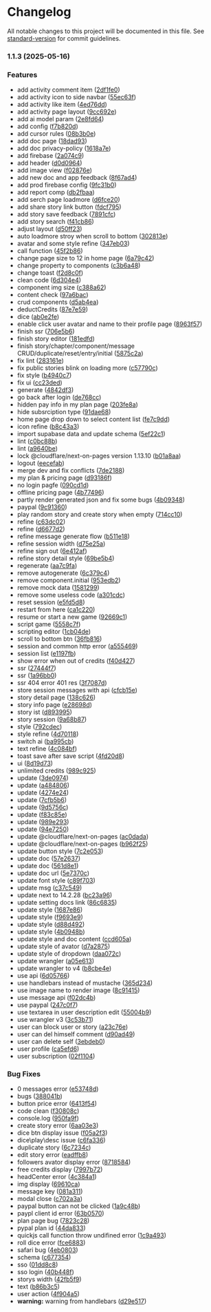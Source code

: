 # Changelog

All notable changes to this project will be documented in this file. See [standard-version](https://github.com/conventional-changelog/standard-version) for commit guidelines.

### 1.1.3 (2025-05-16)


### Features

* add activity comment item ([2df1fe0](https://github.com/rolling-sagas/cyberoll/commit/2df1fe0889b99bd0dc973b9a05a22d5831c86f6e))
* add activity icon to side navbar ([55ec63f](https://github.com/rolling-sagas/cyberoll/commit/55ec63f7622183ee703638213b08869e375420aa))
* add activity like item ([4ed76dd](https://github.com/rolling-sagas/cyberoll/commit/4ed76dd0e00d54738541d6e20b137e17634c69cd))
* add activity page layout ([9cc692e](https://github.com/rolling-sagas/cyberoll/commit/9cc692e96e0cfc2fdea4db570ca6c1bee7060bb7))
* add ai model param ([2e8fd64](https://github.com/rolling-sagas/cyberoll/commit/2e8fd64fac2112c6d6d318218a2c3d1bec1964ca))
* add config ([f7b820d](https://github.com/rolling-sagas/cyberoll/commit/f7b820d0d2b449cc57c408143830f51b9b75ad47))
* add cursor rules ([08b3b0e](https://github.com/rolling-sagas/cyberoll/commit/08b3b0ea52721246ea6e43571e816a23db72dfbe))
* add doc page ([18dad93](https://github.com/rolling-sagas/cyberoll/commit/18dad9301481e340e8547bf8658f37601b914430))
* add doc privacy-policy ([1618a7e](https://github.com/rolling-sagas/cyberoll/commit/1618a7ebf2f16c3c89871c25cd94de06757c7c9d))
* add firebase ([2a074c9](https://github.com/rolling-sagas/cyberoll/commit/2a074c9fbe45b04c60b324dbf0d6de74d5eb4bc1))
* add header ([d0d0964](https://github.com/rolling-sagas/cyberoll/commit/d0d09645329dd537c949198719f9c667aa48277c))
* add image view ([f02876e](https://github.com/rolling-sagas/cyberoll/commit/f02876ef80189e6c1c75b96b541f069be48e0812))
* add new doc and app feedback ([8f67ad4](https://github.com/rolling-sagas/cyberoll/commit/8f67ad4b0872d37b68ada302bb2dce3a8c8c3ab8))
* add prod firebase config ([9fc31b0](https://github.com/rolling-sagas/cyberoll/commit/9fc31b06a09499d787e66a4280b4c558d7f97f06))
* add report comp ([db2fbaa](https://github.com/rolling-sagas/cyberoll/commit/db2fbaa3fc41e6aef61df556c3aa6b5bc6d56541))
* add serch page loadmore ([d6fce20](https://github.com/rolling-sagas/cyberoll/commit/d6fce20a7dedca1ad899cb75ddb85ab620337190))
* add share story link button ([fdcf795](https://github.com/rolling-sagas/cyberoll/commit/fdcf795805a361fc74d7e468ea94fc7a925e4c54))
* add story save feedback ([7891cfc](https://github.com/rolling-sagas/cyberoll/commit/7891cfcbe8a55f3d6a5006d36ef1db2d96abbb33))
* add story search ([f41cb86](https://github.com/rolling-sagas/cyberoll/commit/f41cb86255a2264de260632e839e6eb937886f5e))
* adjust layout ([d50ff23](https://github.com/rolling-sagas/cyberoll/commit/d50ff23216b23d1bd46d722f93d942ae1db4d494))
* auto loadmore stroy when scroll to bottom ([302813e](https://github.com/rolling-sagas/cyberoll/commit/302813e7ad042a3c62f5a1390daa0270abd7ac8b))
* avatar and some style refine ([347eb03](https://github.com/rolling-sagas/cyberoll/commit/347eb035282c525ab42b12edc3803afd6bc03a3d))
* call function ([45f2b86](https://github.com/rolling-sagas/cyberoll/commit/45f2b8632d8b8977521acf93b82225beaab38a35))
* change page size to 12 in home page ([6a79c42](https://github.com/rolling-sagas/cyberoll/commit/6a79c42ac9a534bca88a4a185e22a54b62df9521))
* change property to components ([c3b6a48](https://github.com/rolling-sagas/cyberoll/commit/c3b6a48e8426468496e1ccbc29977d7542a8a344))
* change toast ([f2d8c0f](https://github.com/rolling-sagas/cyberoll/commit/f2d8c0f1cb67d967eaac35c3ae2eb8fcb032a6be))
* clean code ([6d304e4](https://github.com/rolling-sagas/cyberoll/commit/6d304e408a03838f11f9d9f40efcafce546145fd))
* component img size ([c388a62](https://github.com/rolling-sagas/cyberoll/commit/c388a621458f28b5e33ea900a00c9e6308b85e85))
* content check ([97a6bac](https://github.com/rolling-sagas/cyberoll/commit/97a6bac9e18fec9b6c304d9207642ee1968b58b8))
* crud components ([d5ab4ea](https://github.com/rolling-sagas/cyberoll/commit/d5ab4ea1865dbdef22aee281ce5ea658f2ad8061))
* deductCredits ([87e7e59](https://github.com/rolling-sagas/cyberoll/commit/87e7e59df6f5d2473fd2ec44103a53bb9a60bbb9))
* dice ([ab0e2fe](https://github.com/rolling-sagas/cyberoll/commit/ab0e2fec7544f956fa8c2a5b06e237ee8b5061ef))
* enable click user avatar and name to their profile page ([8963f57](https://github.com/rolling-sagas/cyberoll/commit/8963f57e86dee884be83fc82256b4be884b6388f))
* finish ssr ([706e5b6](https://github.com/rolling-sagas/cyberoll/commit/706e5b66aed72f10fca1a83a723bb4021b4b1587))
* finish story editor ([181edfd](https://github.com/rolling-sagas/cyberoll/commit/181edfd53fdfe317f338e526a84b0cb7f5ffde0c))
* finish story/chapter/component/message CRUD/duplicate/reset/entry/initial ([5875c2a](https://github.com/rolling-sagas/cyberoll/commit/5875c2a2c36e5573bc36bb58e76cce4e3c968f19))
* fix lint ([283161e](https://github.com/rolling-sagas/cyberoll/commit/283161e5306a30eedcd7d921a09545dc4eb64957))
* fix public stories blink on loading more ([c57790c](https://github.com/rolling-sagas/cyberoll/commit/c57790c85f043a22646a4c496ca71e1c9e610540))
* fix style ([b4940c7](https://github.com/rolling-sagas/cyberoll/commit/b4940c7e88aa1024b0ab27286fda82fed73e677d))
* fix ui ([cc23ded](https://github.com/rolling-sagas/cyberoll/commit/cc23dedeaff5d0a2ffb1dd5b319258f0a564cd7a))
* generate ([4842df3](https://github.com/rolling-sagas/cyberoll/commit/4842df3d8731968200adc83feb19eab0b44f78bb))
* go back after login ([de768cc](https://github.com/rolling-sagas/cyberoll/commit/de768ccf90d720f8fdcd201dbb2309734977d52b))
* hidden pay info in my plan page ([203fe8a](https://github.com/rolling-sagas/cyberoll/commit/203fe8a82da13f8dcb32f82ab09c84c9a5b78dff))
* hide subsrciption type ([91dae68](https://github.com/rolling-sagas/cyberoll/commit/91dae685e1a3dbeb98dd232e59513cc315848b54))
* home page drop down to select content list ([fe7c9dd](https://github.com/rolling-sagas/cyberoll/commit/fe7c9dd012a8fa51bb760dc63c6b74ff9b7e8435))
* icon refine ([b8c43a3](https://github.com/rolling-sagas/cyberoll/commit/b8c43a31bcfaeb1d0106c2160b89f3a63fb6802c))
* import supabase data and update schema ([5ef22c1](https://github.com/rolling-sagas/cyberoll/commit/5ef22c1dc0983a69d78f9d9861fffe14f9f9ce62))
* lint ([c0bc88b](https://github.com/rolling-sagas/cyberoll/commit/c0bc88b596c8d4e377e371cf3f1bfabd0ef808cc))
* lint ([a9640be](https://github.com/rolling-sagas/cyberoll/commit/a9640be0cbb4fadc3a92cf82c6993e17b75a15e0))
* lock @cloudflare/next-on-pages version 1.13.10 ([b01a8aa](https://github.com/rolling-sagas/cyberoll/commit/b01a8aae7f149834133cb1cb56511c1658afb930))
* logout ([eecefab](https://github.com/rolling-sagas/cyberoll/commit/eecefab3a215900adfd7d54a186091c2ef342ae5))
* merge dev and fix conflicts ([7de2188](https://github.com/rolling-sagas/cyberoll/commit/7de218823f47b0c2318564727c2d6880b7c622a5))
* my plan & pricing page ([d93186f](https://github.com/rolling-sagas/cyberoll/commit/d93186fe9d2a5c407e339d99b6118ed7243b6656))
* no login pagfe ([090cd1d](https://github.com/rolling-sagas/cyberoll/commit/090cd1da02d2ee05a7e9418776f5051ae458c4c2))
* offline pricing page ([4b77496](https://github.com/rolling-sagas/cyberoll/commit/4b7749618f7834bec3027a2c972240ec265bbb34))
* partly render generated json and fix some bugs ([4b09348](https://github.com/rolling-sagas/cyberoll/commit/4b09348064567ba572d95de1a053d56a709211b9))
* paypal ([9c91360](https://github.com/rolling-sagas/cyberoll/commit/9c91360d640cfa72ee61ac3f11a6cfea3c17b04d))
* play random story and create story when empty ([714cc10](https://github.com/rolling-sagas/cyberoll/commit/714cc1045d76b7c57fe12cf01e3c1d100dd29939))
* refine ([c63dc02](https://github.com/rolling-sagas/cyberoll/commit/c63dc024f6eb72a396e197efb5ab83f126402712))
* refine ([d6677d2](https://github.com/rolling-sagas/cyberoll/commit/d6677d2bdead4c91fdb32dc06dc89930f427b753))
* refine message generate flow ([b511e18](https://github.com/rolling-sagas/cyberoll/commit/b511e18311f862ec8995dd3dfa5b5478f79dc7f6))
* refine session width ([d75e25a](https://github.com/rolling-sagas/cyberoll/commit/d75e25a25bf11af7c149feebbd878fd2b437b0ea))
* refine sign out ([6e412af](https://github.com/rolling-sagas/cyberoll/commit/6e412afc8daff6f4e77a0fda0a89d24cefc85eec))
* refine story detail style ([69be5b4](https://github.com/rolling-sagas/cyberoll/commit/69be5b47b5c7f87b0f5ab837c30d70feb730569c))
* regenerate ([aa7c9fa](https://github.com/rolling-sagas/cyberoll/commit/aa7c9fa1993617905939edebb609ca83c7c2ee0d))
* remove autogenerate ([6c379c4](https://github.com/rolling-sagas/cyberoll/commit/6c379c4c07350d8cdc4c409cb6393e967a35df50))
* remove component.initial ([953edb2](https://github.com/rolling-sagas/cyberoll/commit/953edb263b9db42e2a2ad8dbbe73592bedb25be1))
* remove mock data ([1581299](https://github.com/rolling-sagas/cyberoll/commit/15812996e37020e9652ca68f7e85290fefc90126))
* remove some useless code ([a301cdc](https://github.com/rolling-sagas/cyberoll/commit/a301cdcc43c39057f0f130a6be16c80f1b1930cf))
* reset session ([e5fd5d8](https://github.com/rolling-sagas/cyberoll/commit/e5fd5d8391bfff9f3ccf74b28e8b3693a1ddc377))
* restart from here ([ca1c220](https://github.com/rolling-sagas/cyberoll/commit/ca1c220084c1c78036d4f460dd0202ddef20ef82))
* resume or start a new game ([92669c1](https://github.com/rolling-sagas/cyberoll/commit/92669c1f84fc9090d040fc8e840b82a52eee9174))
* script game ([5558c7f](https://github.com/rolling-sagas/cyberoll/commit/5558c7f47d823e5e8591233450a776d13b287096))
* scripting editor ([1cb04de](https://github.com/rolling-sagas/cyberoll/commit/1cb04de7967186176102016f7a8f153bb1e7f818))
* scroll to bottom btn ([36fb816](https://github.com/rolling-sagas/cyberoll/commit/36fb8160e25fa5b7bd7d58a79bc870852f858137))
* session and common http error ([a555469](https://github.com/rolling-sagas/cyberoll/commit/a5554692dda2b8a9210360b42803b6cb417bbc4c))
* session list ([e1197fb](https://github.com/rolling-sagas/cyberoll/commit/e1197fb45fa722ffc79bc0a6e87a2f46f51a096e))
* show error when out of credits ([f40d427](https://github.com/rolling-sagas/cyberoll/commit/f40d4270d1e7a0e4b10c07fa2d9bba0e9e87a044))
* ssr ([27444f7](https://github.com/rolling-sagas/cyberoll/commit/27444f748d0e235af6c44c85ad8f71dde39de5de))
* ssr ([1a96bb0](https://github.com/rolling-sagas/cyberoll/commit/1a96bb0f2dbc15571b4243edc06d4ca090055595))
* ssr 404 error 401 res ([3f7087d](https://github.com/rolling-sagas/cyberoll/commit/3f7087d1f513dec37bf2d0bc76f92617133f6526))
* store session messages with api ([cfcb15e](https://github.com/rolling-sagas/cyberoll/commit/cfcb15e367575966498a4195ee30521bc50e8369))
* story detail page ([138c626](https://github.com/rolling-sagas/cyberoll/commit/138c626ea3789747803455cf6d3b2c6fff2bc06f))
* story info page ([e28698d](https://github.com/rolling-sagas/cyberoll/commit/e28698d2b5a054690e525d790a3b9a267e263c70))
* story ist ([d893995](https://github.com/rolling-sagas/cyberoll/commit/d89399596920be55310a065cac7e47d3299af318))
* story session ([9a68b87](https://github.com/rolling-sagas/cyberoll/commit/9a68b8745dc7897fd794031c4b4b061e4f17c15a))
* style ([792cdec](https://github.com/rolling-sagas/cyberoll/commit/792cdecd1dd44f99becb4f23a19b70f7eafa8399))
* style refine ([4d70118](https://github.com/rolling-sagas/cyberoll/commit/4d70118d4bc8f6bea2846b4e3ec51c96395568b3))
* switch ai ([ba995cb](https://github.com/rolling-sagas/cyberoll/commit/ba995cb55fb0638ab6efec3399011d88d25f26b0))
* text refine ([4c084bf](https://github.com/rolling-sagas/cyberoll/commit/4c084bf1bfb15985cd50c1893fe918d8f2bd5b89))
* toast save after save script ([4fd20d8](https://github.com/rolling-sagas/cyberoll/commit/4fd20d8fe5a4444208824e66434d8aa0a1bb730f))
* ui ([8d19d73](https://github.com/rolling-sagas/cyberoll/commit/8d19d73c67e09bf3b7f687a5658c81ee7b2b622a))
* unlimited credits ([989c925](https://github.com/rolling-sagas/cyberoll/commit/989c9252b28151c53d80684145dd475cce4ce2f4))
* update ([3de0974](https://github.com/rolling-sagas/cyberoll/commit/3de09742107c7520f4559d7288233cb6653d0ce1))
* update ([a484806](https://github.com/rolling-sagas/cyberoll/commit/a4848062ad8d6111263cd403587719597d61303c))
* update ([4274e24](https://github.com/rolling-sagas/cyberoll/commit/4274e24bf89c064de44e6bcc6ea22a678a24de1a))
* update ([7cfb5b6](https://github.com/rolling-sagas/cyberoll/commit/7cfb5b6b7629b9c9d3486ff29526b2beaed3059d))
* update ([9d5756c](https://github.com/rolling-sagas/cyberoll/commit/9d5756ce8afe81d7aad5fd86735783875f9f542c))
* update ([f83c85e](https://github.com/rolling-sagas/cyberoll/commit/f83c85e2131de9d509d4066d2aaac39e6504b67f))
* update ([989e293](https://github.com/rolling-sagas/cyberoll/commit/989e2936b89f1daea760253f6c0c5b645f90ebce))
* update ([94e7250](https://github.com/rolling-sagas/cyberoll/commit/94e7250950fc81dad88b31f332cf7271beec25bc))
* update @cloudflare/next-on-pages ([ac0dada](https://github.com/rolling-sagas/cyberoll/commit/ac0dadaef2d7f29a60bb8d01e119c8676f623065))
* update @cloudflare/next-on-pages ([b962f25](https://github.com/rolling-sagas/cyberoll/commit/b962f2511c82f125a54317c76ca470fc0bb077d0))
* update button style ([7c2e053](https://github.com/rolling-sagas/cyberoll/commit/7c2e053804c7402c5853b49053abf897ac6d55fc))
* update doc ([57e2637](https://github.com/rolling-sagas/cyberoll/commit/57e2637995dc45b7177ebfd3115e11212374370b))
* update doc ([561d8e1](https://github.com/rolling-sagas/cyberoll/commit/561d8e11f1e37354b7d657affc358fd1a834a18b))
* update doc url ([5e7370c](https://github.com/rolling-sagas/cyberoll/commit/5e7370cb3d424d8ad685c0599a3b707e52fe10a0))
* update font style ([c89f703](https://github.com/rolling-sagas/cyberoll/commit/c89f703362927a5d1e838b2539d39c5e10bdca5b))
* update msg ([c37c549](https://github.com/rolling-sagas/cyberoll/commit/c37c549422299f2fa4e20b1b686cd129626deaf6))
* update next to 14.2.28 ([bc23a96](https://github.com/rolling-sagas/cyberoll/commit/bc23a961413f3a1d979831cbaebdbdac7a69dda8))
* update setting docs link ([86c6835](https://github.com/rolling-sagas/cyberoll/commit/86c6835449baa6ed501999049f97894a406de0eb))
* update style ([1687e86](https://github.com/rolling-sagas/cyberoll/commit/1687e86880a3b70a676723cf5c7b00827cec0cf9))
* update style ([f9693e9](https://github.com/rolling-sagas/cyberoll/commit/f9693e972d86090c11845740e8cbb67c4ca074b6))
* update style ([d88d492](https://github.com/rolling-sagas/cyberoll/commit/d88d492a8bc0f1c71f4dabc8a50c0c3f150808fc))
* update style ([4b0948b](https://github.com/rolling-sagas/cyberoll/commit/4b0948b498577cdaa41a76c6dbfae186cd69daf3))
* update style and doc content ([ccd605a](https://github.com/rolling-sagas/cyberoll/commit/ccd605a22919a1ea4b3d8bbdf83a2dfd29bfa656))
* update style of avator ([d7a2875](https://github.com/rolling-sagas/cyberoll/commit/d7a28757a1de9a788cc4a36c296af664d1c1349a))
* update style of dropdown ([daa072c](https://github.com/rolling-sagas/cyberoll/commit/daa072c640feb2e698e6244b476b1f2759d336c3))
* update wrangler ([a05e613](https://github.com/rolling-sagas/cyberoll/commit/a05e613f0e5ea5b14446282a5942c761ca6e313e))
* update wrangler to v4 ([b8cbe4e](https://github.com/rolling-sagas/cyberoll/commit/b8cbe4e4e4e7a3becaf8c5845ac5bb5114e5c524))
* use api ([6d05766](https://github.com/rolling-sagas/cyberoll/commit/6d05766d55b9e3260973fbcc8e58964b031b3bd9))
* use handlebars instead of mustache ([365d234](https://github.com/rolling-sagas/cyberoll/commit/365d2349284518c0855f90dd97239581a224a8eb))
* use image name to render image ([8c91415](https://github.com/rolling-sagas/cyberoll/commit/8c9141585a4eaed8a54c9f72ec205cde460af072))
* use message api ([f02dc4b](https://github.com/rolling-sagas/cyberoll/commit/f02dc4bbdd34e4d8c39992e54380f4d0a20b66bd))
* use paypal ([247c0f7](https://github.com/rolling-sagas/cyberoll/commit/247c0f73e245b1acc78cfaa264f4ce0344f3285a))
* use textarea in user description edit ([55004b9](https://github.com/rolling-sagas/cyberoll/commit/55004b980f0b01a90e1ec8314fd47120de219e34))
* use wrangler v3 ([3c53b71](https://github.com/rolling-sagas/cyberoll/commit/3c53b71f919a0545e6b63abd5048a5491b6d9a5b))
* user can block user or story ([a23c76e](https://github.com/rolling-sagas/cyberoll/commit/a23c76eb75196f0740532fb7f37331a522a0338c))
* user can del himself comment ([d90ad49](https://github.com/rolling-sagas/cyberoll/commit/d90ad4915c5848c1fc191ad22b94a7bc9484cd6d))
* user can delete self ([3ebdeb0](https://github.com/rolling-sagas/cyberoll/commit/3ebdeb0291bea3b1353f24457a1ab1b9785e554b))
* user profile ([ca5efd6](https://github.com/rolling-sagas/cyberoll/commit/ca5efd691bf793e395571ac74bffadccf88745dc))
* user subscription ([02f1104](https://github.com/rolling-sagas/cyberoll/commit/02f110470720d672381d869247b174dec130e63d))


### Bug Fixes

* 0 messages error ([e53748d](https://github.com/rolling-sagas/cyberoll/commit/e53748d04188e138b59259c7350a2b102f19ef87))
* bugs ([388041b](https://github.com/rolling-sagas/cyberoll/commit/388041b129faf91245420b6985b820d1f3b3136e))
* button price error ([6413f54](https://github.com/rolling-sagas/cyberoll/commit/6413f54fe245c0fc344d624a67d35be543a1c0f2))
* code clean ([f30808c](https://github.com/rolling-sagas/cyberoll/commit/f30808ceeeed247a8c7ac156218476176fd7effd))
* console.log ([950fa9f](https://github.com/rolling-sagas/cyberoll/commit/950fa9f77a385702ae7a44b7877e0fc2ffb51fc2))
* create story error ([6aa03e3](https://github.com/rolling-sagas/cyberoll/commit/6aa03e34a8b5ff806a8a1bdfd897a5c44c1d164d))
* dice btn display issue ([f05a2f3](https://github.com/rolling-sagas/cyberoll/commit/f05a2f3a4c6413139ea0b4fdc5f6989cb9ce62bc))
* dice\play\desc issue ([c6fa336](https://github.com/rolling-sagas/cyberoll/commit/c6fa33696fd8537f2db83e9c4cd89313562ac69a))
* duplicate story ([6c7234c](https://github.com/rolling-sagas/cyberoll/commit/6c7234c196f223ac72c0ee3d73cad5d96b29d4a5))
* edit story error ([eadffb8](https://github.com/rolling-sagas/cyberoll/commit/eadffb8c0aff6f74826b371e9b1b370eefbdc71b))
* followers avator display error ([8718584](https://github.com/rolling-sagas/cyberoll/commit/8718584f27e9bb2ec3ec114aaa9c3836da1aa8b7))
* free credits display ([7997b72](https://github.com/rolling-sagas/cyberoll/commit/7997b723c2b975a0b9e01dc1e22d9a78f67e35b5))
* headCenter error ([4c384a1](https://github.com/rolling-sagas/cyberoll/commit/4c384a16bac87ee9fee0ef6ffa2c74c50c7c460f))
* img display ([69610ca](https://github.com/rolling-sagas/cyberoll/commit/69610ca6b4492cdfa3ce597dcb308302d91570fc))
* message key ([081a311](https://github.com/rolling-sagas/cyberoll/commit/081a311bc336f574217880192d5a4c0c11904e4b))
* modal close ([c702a3a](https://github.com/rolling-sagas/cyberoll/commit/c702a3a56e021ddca35687811eba1ab64768ad80))
* paypal button can not be clicked ([1a9c48b](https://github.com/rolling-sagas/cyberoll/commit/1a9c48bd6f24508417515a8b9898ec3207bad063))
* paypl client id error ([63b0570](https://github.com/rolling-sagas/cyberoll/commit/63b057020d751a438788782e2b4bd5c1fab2ccd8))
* plan page bug ([7823c28](https://github.com/rolling-sagas/cyberoll/commit/7823c28cb1a642aaf37382536a6ace7328e1dacd))
* pypal plan id ([44da833](https://github.com/rolling-sagas/cyberoll/commit/44da833d5610b5349c222c35504e23dc53ab04dd))
* quickjs call function throw undifined error ([1c9a493](https://github.com/rolling-sagas/cyberoll/commit/1c9a493194c27f5e4a4dfb75afca388f9c9fee88))
* roll dice error ([fce6883](https://github.com/rolling-sagas/cyberoll/commit/fce6883510fc28f1dec2b4f7519ea183ce5db5d1))
* safari bug ([4eb0803](https://github.com/rolling-sagas/cyberoll/commit/4eb0803d146c87d3225455653d6e558e96711fb8))
* schema ([c677354](https://github.com/rolling-sagas/cyberoll/commit/c677354d7d7d2fe04df41acdffacfbbe45beb405))
* sso ([01dd8c8](https://github.com/rolling-sagas/cyberoll/commit/01dd8c8137c91cb3413c7ce649ddd5a768c8991a))
* sso login ([40b448f](https://github.com/rolling-sagas/cyberoll/commit/40b448fb5d4e4bead6003df81090f01faa74d53f))
* storys width ([42fb5f9](https://github.com/rolling-sagas/cyberoll/commit/42fb5f9a317a73f1549091b9a9ad00b601b71a0e))
* text ([b86b3c5](https://github.com/rolling-sagas/cyberoll/commit/b86b3c55b5a429cbdaac9ae38a0b16b4d5709f1b))
* user action ([4f904a5](https://github.com/rolling-sagas/cyberoll/commit/4f904a575d76540420ffef2f327bedc1a9510750))
* **warning:** warning from handlebars ([d29e517](https://github.com/rolling-sagas/cyberoll/commit/d29e51747610190ab31419f2930cc6bcb2b2b54f))
